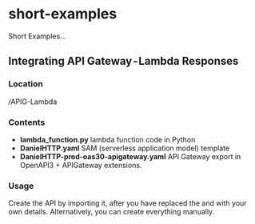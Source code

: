 # short-examples
Short Examples...

## Integrating API Gateway - Lambda Responses
### Location
/APIG-Lambda
### Contents
- **lambda_function.py** lambda function code in Python 
- **DanielHTTP.yaml** SAM (serverless application model) template
- **DanielHTTP-prod-oas30-apigateway.yaml** API Gateway export in OpenAPI3 + APIGateway extensions.
### Usage
Create the API by importing it, after you have replaced the <region> and <accountId> with your own details.
Alternatively, you can create everything manually.
